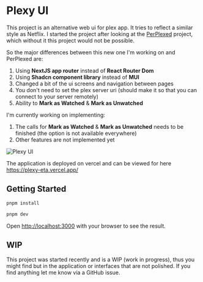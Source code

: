# Plexy UI

This project is an alternative web ui for plex app. It tries to reflect a similar style as Netflix. I started the project after looking at the [PerPlexed](https://github.com/Ipmake/PerPlexed) project, which without it this project would not be possible.

So the major differences between this new one I'm working on and PerPlexed are:
1. Using **NextJS app router** instead of **React Router Dom**
2. Using **Shadcn component library** instead of **MUI**
3. Changed a bit of the ui screens and navigation between pages
4. You don't need to set the plex server uri (should make it so that you can connect to your server remotely)
5. Ability to **Mark as Watched** & **Mark as Unwatched**

I'm currently working on implementing:
1. The calls for **Mark as Watched** & **Mark as Unwatched** needs to be finished (the option is not available everywhere)
2. Other features are not implemented yet

![Plexy UI](https://i.imgur.com/iuFADIz.gif)

The application is deployed on vercel and can be viewed for here https://plexy-eta.vercel.app/

## Getting Started

```bash
pnpm install
```

```bash
pnpm dev
```

Open [http://localhost:3000](http://localhost:3000) with your browser to see the result.

## WIP

This project was started recently and is a WIP (work in progress), thus you might find but in the application or interfaces that are not polished. If you find anything let me know via a GitHub issue.
